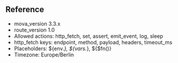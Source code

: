 ## Reference

- mova_version 3.3.x
- route_version 1.0
- Allowed actions: http_fetch, set, assert, emit_event, log, sleep
- http_fetch keys: endpoint, method, payload, headers, timeout_ms
- Placeholders: ${env.*}, ${vars.*}, ${$fn()}
- Timezone: Europe/Berlin

